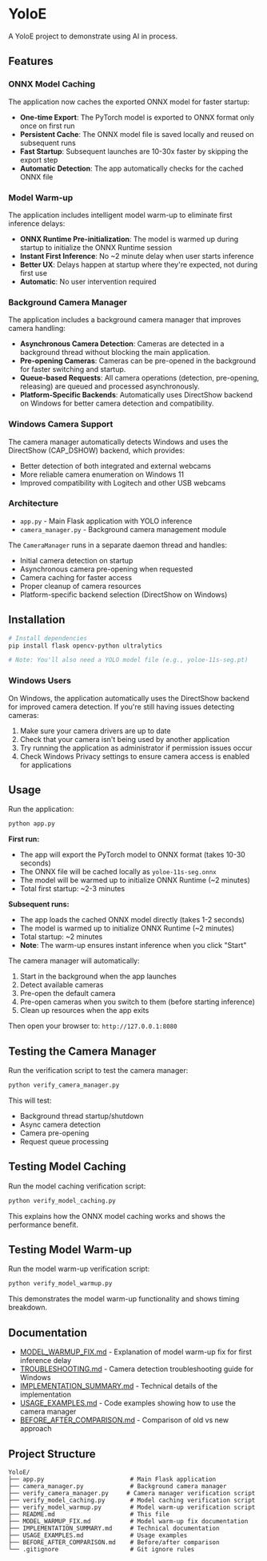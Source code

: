 # YoloE
A YoloE project to demonstrate using AI in process.

## Features

### ONNX Model Caching
The application now caches the exported ONNX model for faster startup:

- **One-time Export**: The PyTorch model is exported to ONNX format only once on first run
- **Persistent Cache**: The ONNX model file is saved locally and reused on subsequent runs
- **Fast Startup**: Subsequent launches are 10-30x faster by skipping the export step
- **Automatic Detection**: The app automatically checks for the cached ONNX file

### Model Warm-up
The application includes intelligent model warm-up to eliminate first inference delays:

- **ONNX Runtime Pre-initialization**: The model is warmed up during startup to initialize the ONNX Runtime session
- **Instant First Inference**: No ~2 minute delay when user starts inference
- **Better UX**: Delays happen at startup where they're expected, not during first use
- **Automatic**: No user intervention required

### Background Camera Manager
The application includes a background camera manager that improves camera handling:

- **Asynchronous Camera Detection**: Cameras are detected in a background thread without blocking the main application.
- **Pre-opening Cameras**: Cameras can be pre-opened in the background for faster switching and startup.
- **Queue-based Requests**: All camera operations (detection, pre-opening, releasing) are queued and processed asynchronously.
- **Platform-Specific Backends**: Automatically uses DirectShow backend on Windows for better camera detection and compatibility.

### Windows Camera Support
The camera manager automatically detects Windows and uses the DirectShow (CAP_DSHOW) backend, which provides:
- Better detection of both integrated and external webcams
- More reliable camera enumeration on Windows 11
- Improved compatibility with Logitech and other USB webcams

### Architecture

- `app.py` - Main Flask application with YOLO inference
- `camera_manager.py` - Background camera management module

The `CameraManager` runs in a separate daemon thread and handles:
- Initial camera detection on startup
- Asynchronous camera pre-opening when requested
- Camera caching for faster access
- Proper cleanup of camera resources
- Platform-specific backend selection (DirectShow on Windows)

## Installation

```bash
# Install dependencies
pip install flask opencv-python ultralytics

# Note: You'll also need a YOLO model file (e.g., yoloe-11s-seg.pt)
```

### Windows Users
On Windows, the application automatically uses the DirectShow backend for improved camera detection. If you're still having issues detecting cameras:

1. Make sure your camera drivers are up to date
2. Check that your camera isn't being used by another application
3. Try running the application as administrator if permission issues occur
4. Check Windows Privacy settings to ensure camera access is enabled for applications

## Usage

Run the application:
```bash
python app.py
```

**First run:**
- The app will export the PyTorch model to ONNX format (takes 10-30 seconds)
- The ONNX file will be cached locally as `yoloe-11s-seg.onnx`
- The model will be warmed up to initialize ONNX Runtime (~2 minutes)
- Total first startup: ~2-3 minutes

**Subsequent runs:**
- The app loads the cached ONNX model directly (takes 1-2 seconds)
- The model is warmed up to initialize ONNX Runtime (~2 minutes)
- Total startup: ~2 minutes
- **Note**: The warm-up ensures instant inference when you click "Start"

The camera manager will automatically:
1. Start in the background when the app launches
2. Detect available cameras
3. Pre-open the default camera
4. Pre-open cameras when you switch to them (before starting inference)
5. Clean up resources when the app exits

Then open your browser to: `http://127.0.0.1:8080`

## Testing the Camera Manager

Run the verification script to test the camera manager:
```bash
python verify_camera_manager.py
```

This will test:
- Background thread startup/shutdown
- Async camera detection
- Camera pre-opening
- Request queue processing

## Testing Model Caching

Run the model caching verification script:
```bash
python verify_model_caching.py
```

This explains how the ONNX model caching works and shows the performance benefit.

## Testing Model Warm-up

Run the model warm-up verification script:
```bash
python verify_model_warmup.py
```

This demonstrates the model warm-up functionality and shows timing breakdown.

## Documentation

- [MODEL_WARMUP_FIX.md](MODEL_WARMUP_FIX.md) - Explanation of model warm-up fix for first inference delay
- [TROUBLESHOOTING.md](TROUBLESHOOTING.md) - Camera detection troubleshooting guide for Windows
- [IMPLEMENTATION_SUMMARY.md](IMPLEMENTATION_SUMMARY.md) - Technical details of the implementation
- [USAGE_EXAMPLES.md](USAGE_EXAMPLES.md) - Code examples showing how to use the camera manager
- [BEFORE_AFTER_COMPARISON.md](BEFORE_AFTER_COMPARISON.md) - Comparison of old vs new approach

## Project Structure

```
YoloE/
├── app.py                        # Main Flask application
├── camera_manager.py             # Background camera manager
├── verify_camera_manager.py     # Camera manager verification script
├── verify_model_caching.py       # Model caching verification script
├── verify_model_warmup.py        # Model warm-up verification script
├── README.md                     # This file
├── MODEL_WARMUP_FIX.md           # Model warm-up fix documentation
├── IMPLEMENTATION_SUMMARY.md     # Technical documentation
├── USAGE_EXAMPLES.md             # Usage examples
├── BEFORE_AFTER_COMPARISON.md    # Before/after comparison
└── .gitignore                    # Git ignore rules
```
